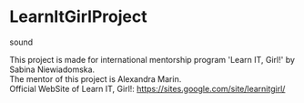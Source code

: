 LearnItGirlProject
==================

sound

This project is made for international mentorship program 'Learn IT, Girl!' by Sabina Niewiadomska.<br>
The mentor of this project is Alexandra Marin. <br>
Official WebSite of Learn IT, Girl!: https://sites.google.com/site/learnitgirl/
